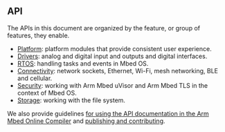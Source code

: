 ## API

The APIs in this document are organized by the feature, or group of features, they enable.

* [Platform](/docs/v5.4/reference/api-references.html#platform): platform modules that provide consistent user experience.
* [Drivers](/docs/v5.4/reference/api-references.html#drivers): analog and digital input and outputs and digital interfaces.
* [RTOS](/docs/v5.4/reference/api-references.html#rtos): handling tasks and events in Mbed OS.
* [Connectivity](/docs/v5.4/reference/api-references.html#connectivity): network sockets, Ethernet, Wi-Fi, mesh networking, BLE and cellular.
* [Security](/docs/v5.4/reference/api-references.html#security): working with Arm Mbed uVisor and Arm Mbed TLS in the context of Mbed OS.
* [Storage](/docs/v5.4/reference/api-references.html#storage): working with the file system.

We also provide guidelines [for using the API documentation in the Arm Mbed Online Compiler](/docs/v5.4/reference/generating-api-documentation.html) and [publishing and contributing](/docs/v5.4/reference/publishing-and-contributing.html).
